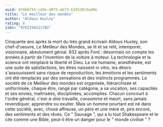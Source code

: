 ```yaml
---
uuid: d7466f54-c4de-40f5-ab73-624520cbad9e
title: "Le meilleur des mondes"
author: "Aldous Huxley"
rating: 6
isbn: "9782259221702"
---
```


Cinquante ans après la mort du très grand écrivain Aldous Huxley, son chef-d'oeuvre, Le Meilleur des Mondes, se lit et se relit, intemporel, visionnaire, absolument génial. 632 après Ford : désormais on compte les années à partir de l'invention de la voiture à moteur. La technologie et la science ont remplacé la liberté et Dieu. La vie humaine, anesthésiée, est une suite de satisfactions, les êtres naissent in vitro, les désirs s'assouvissent sans risque de reproduction, les émotions et les sentiments ont été remplacés par des sensations et des instincts programmés. La société de ce Meilleur des mondes est organisée, hiérarchisée et uniformisée, chaque être, rangé par catégorie, a sa vocation, ses capacités et ses envies, maîtrisées, disciplinées, accomplies. Chacun concourt à l'ordre général, c'est-à-dire travaille, consomme et meurt, sans jamais revendiquer, apprendre ou exulter. Mais un homme pourtant est né dans cette société, avec, chose affreuse, un père et une mère et, pire encore, des sentiments et des rêves. Ce " Sauvage ", qui a lu tout Shakespeare et le cite comme une Bible, peut-il être un danger pour le " monde civilisé " ?